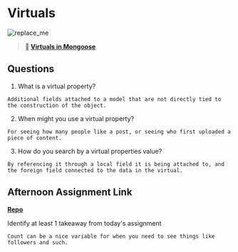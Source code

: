 # Virtuals

![replace_me](https://codeworks.blob.core.windows.net/public/assets/img/illustrations/placeholder.svg)

> **📖 [Virtuals in Mongoose](https://codeworksacademy.com/fs-student-guide/resources/wk5/04-Virtuals)**

## Questions

1. What is a virtual property?
```
Additional fields attached to a model that are not directly tied to the construction of the object.
```
2. When might you use a virtual property? 
```
For seeing how many people like a post, or seeing who first uploaded a piece of content.
```
3. How do you search by a virtual properties value?
```
By referencing it through a local field it is being attached to, and the foreign field connected to the data in the virtual.
```
## Afternoon Assignment Link

**[Repo](https://github.com/CodeWorks-FullStack/fall22-birdBrain)**

Identify at least 1 takeaway from today's assignment
```
Count can be a nice variable for when you need to see things like followers and such.
```